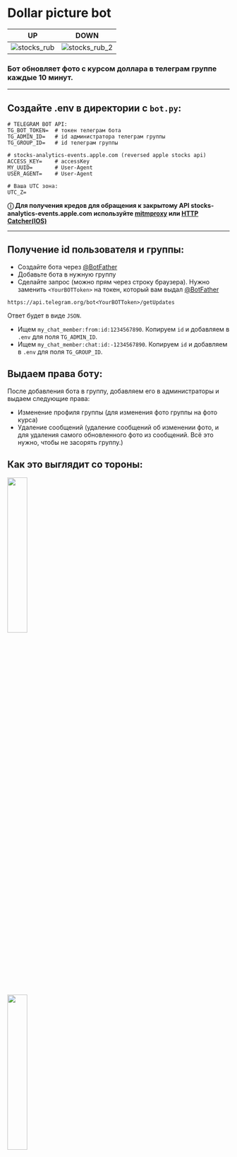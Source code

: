 # Dollar picture bot

|                                                          UP                                                          |                                                          DOWN                                                          |
| :------------------------------------------------------------------------------------------------------------------: | :--------------------------------------------------------------------------------------------------------------------: |
| ![stocks_rub](https://user-images.githubusercontent.com/83474704/159005664-0aab6a96-b175-45d0-816d-cd8d61a45616.png) | ![stocks_rub_2](https://user-images.githubusercontent.com/83474704/159005672-5052eda3-3058-4459-9bb7-ea2d18179720.png) |
 
### Бот обновляет фото с курсом доллара в телеграм группе каждые 10 минут.
------

## Создайте .env в директории с `bot.py`:
```env
# TELEGRAM BOT API:
TG_BOT_TOKEN=  # токен телеграм бота
TG_ADMIN_ID=   # id администратора телеграм группы
TG_GROUP_ID=   # id телеграм группы

# stocks-analytics-events.apple.com (reversed apple stocks api)
ACCESS_KEY=    # accessKey
MY_UUID=       # User-Agent
USER_AGENT=    # User-Agent

# Ваша UTC зона:
UTC_Z=
```

**ⓘ Для получения кредов для обращения к закрытому API stocks-analytics-events.apple.com используйте [mitmproxy](https://mitmproxy.org/) или [HTTP Catcher(IOS)](https://apps.apple.com/app/id1445874902)**

---
## Получение id пользователя и группы:
* Создайте бота через [@BotFather](https://t.me/BotFather)
* Добавьте бота в нужную группу
* Сделайте запрос (можно прям через строку браузера). Нужно заменить `<YourBOTToken>` на токен, который вам выдал [@BotFather](https://t.me/BotFather)
```http
https://api.telegram.org/bot<YourBOTToken>/getUpdates
```
Ответ будет в виде `JSON`. 
* Ищем `my_chat_member:from:id:1234567890`. Копируем `id` и добавляем в `.env` для поля `TG_ADMIN_ID`.
* Ищем `my_chat_member:chat:id:-1234567890`. Копируем `id` и добавляем в `.env` для поля `TG_GROUP_ID`.

## Выдаем права боту:
После добавления бота в группу, добавляем его в администраторы и выдаем следующие права:
* Изменение профиля группы (для изменения фото группы на фото курса)
* Удаление сообщений (удаление сообщений об изменении фото, и для удаления самого обновленного фото из сообщений. Всё это нужно, чтобы не засорять группу.)

## Как это выглядит со тороны:
<img src="https://github.com/onorridg/dollar_pic_bot/assets/83474704/c2de22ab-7582-4093-aad3-d99bac2ab33b" width="30%" height="30%"></br>
<img src="https://github.com/onorridg/dollar_pic_bot/assets/83474704/f980ccb9-b4ca-487a-8f52-3fe0755802cf" width="30%" height="30%">
